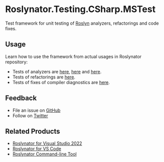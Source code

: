 # Roslynator.Testing.CSharp.MSTest

Test framework for unit testing of [Roslyn](https://github.com/dotnet/roslyn) analyzers, refactorings and code fixes.

## Usage

Learn how to use the framework from actual usages in Roslynator repository:

* Tests of analyzers are [here](https://github.com/josefpihrt/roslynator/tree/main/src/Tests/Analyzers.Tests), [here](https://github.com/josefpihrt/roslynator/tree/main/src/Tests/CodeAnalysis.Analyzers.Tests) and [here](https://github.com/josefpihrt/roslynator/tree/main/src/Tests/Formatting.Analyzers.Tests).
* Tests of refactorings are [here](https://github.com/josefpihrt/roslynator/tree/main/src/Tests/Refactorings.Tests).
* Tests of fixes of compiler diagnostics are [here](https://github.com/josefpihrt/roslynator/tree/main/src/Tests/CodeFixes.Tests).

## Feedback

* File an issue on [GitHub](https://github.com/josefpihrt/roslynator/issues/new)
* Follow on [Twitter](https://twitter.com/roslynator)

## Related Products

* [Roslynator for Visual Studio 2022](https://marketplace.visualstudio.com/items?itemName=josefpihrt.Roslynator2022)
* [Roslynator for VS Code](https://marketplace.visualstudio.com/items?itemName=josefpihrt-vscode.roslynator)
* [Roslynator Command-line Tool](https://www.nuget.org/packages/Roslynator.DotNet.Cli)
